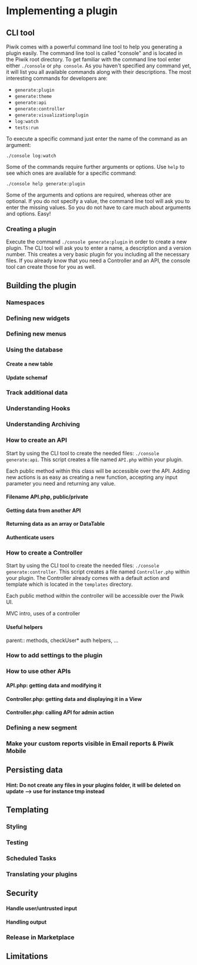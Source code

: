 # Implementing a plugin
## CLI tool
Piwik comes with a powerful command line tool to help you generating a plugin easily. The command line tool is called "console" and is located in the Piwik root directory.
To get familiar with the command line tool enter either `./console` or `php console`. As you haven't specified any command yet, it will list you all available commands along with their descriptions. 
The most interesting commands for developers are:

* `generate:plugin`
* `generate:theme`
* `generate:api`
* `generate:controller`
* `generate:visualizationplugin`
* `log:watch`
* `tests:run`

To execute a specific command just enter the name of the command as an argument:

`./console log:watch`

Some of the commands require further arguments or options. Use `help` to see which ones are available for a specific command:

`./console help generate:plugin`

Some of the arguments and options are required, whereas other are optional. If you do not specify a value, the command line tool will ask you to enter the missing values. So you do not have to care much about arguments and options. Easy!

### Creating a plugin
Execute the command `./console generate:plugin` in order to create a new plugin. The CLI tool will ask you to enter a name, a description and a version number. This creates a very basic plugin for you including all the necessary files. If you already know that you need a Controller and an API, the console tool can create those for you as well. 

## Building the plugin
### Namespaces
### Defining new widgets
### Defining new menus
### Using the database
#### Create a new table
#### Update schemaf
### Track additional data
### Understanding Hooks
### Understanding Archiving
### How to create an API

Start by using the CLI tool to create the needed files: `./console generate:api`. This script creates a file named `API.php` within your plugin.

Each public method within this class will be accessible over the API. Adding new actions is as easy as creating a new function, accepting any input parameter you need and returning any value.

#### Filename API.php, public/private
#### Getting data from another API
#### Returning data as an array or DataTable
#### Authenticate users
### How to create a Controller

Start by using the CLI tool to create the needed files: `./console generate:controller`. This script creates a file named `Controller.php` within your plugin. The Controller already comes with a default action and template which is located in the `templates` directory.

Each public method within the controller will be accessible over the Piwik UI.

MVC intro, uses of a controller 
#### Useful helpers 
parent:: methods, checkUser* auth helpers, ...
### How to add settings to the plugin
### How to use other APIs
#### API.php: getting data and modifying it
#### Controller.php: getting data and displaying it in a View
#### Controller.php: calling API for admin action
### Defining a new segment
### Make your custom reports visible in Email reports & Piwik Mobile
## Persisting data
#### Hint: Do not create any files in your plugins folder, it will be deleted on update --> use for instance tmp instead
## Templating
### Styling
### Testing
### Scheduled Tasks
### Translating your plugins
## Security
#### Handle user/untrusted input
#### Handling output
### Release in Marketplace
## Limitations
